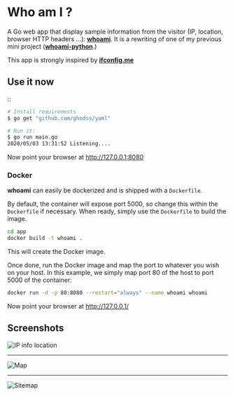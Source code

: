 Who am I ?
==================

A Go web app that display sample information from the visitor (IP, location, browser HTTP headers ...): **[whoami](https://whoami-go.alexasr.tk/)**.
It is a rewriting of one of my previous mini project (**[whoami-python](https://github.com/lescactus/whoami-python)**.)

This app is strongly inspired by **[ifconfig.me](http://ifconfig.me)**


Use it now
----------
::

```sh
# Install requirements
$ go get "github.com/ghodss/yaml"

# Run it:
$ go run main.go
2020/05/03 13:31:52 Listening....
```

Now point your browser at http://127.0.0.1:8080

### Docker
**whoami** can easily be dockerized and is shipped with a ``Dockerfile``.

By default, the container will expose port 5000, so change this within the ``Dockerfile`` if necessary. When ready, simply use the ``Dockerfile`` to build the image.

```sh
cd app
docker build -t whoami .
```
This will create the Docker image.

Once done, run the Docker image and map the port to whatever you wish on your host. In this example, we simply map port 80 of the host to port 5000 of the container:

```sh
docker run -d -p 80:8080 --restart="always" --name whoami whoami 
```

Now point your browser at http://127.0.0.1/

Screenshots
-----------
![IP info location](https://i.imgur.com/y1EMwDe.png "IP info location")
***
![Map](https://i.imgur.com/QN4JMiX.png "Map")
***
![Sitemap](https://i.imgur.com/PCyz1qo.png "Site map")
